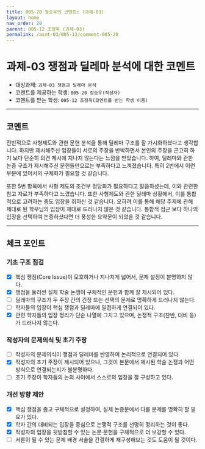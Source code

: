 ```yaml
---
title: 005-20 정승우의 코멘트c (과제-03) 
layout: home
nav_order: 20
parent: 005-12 조정욱 (과제-03)
permalink: /asmt-03/005-12/comment-005-20
---
```


# 과제-03 쟁점과 딜레마 분석에 대한 코멘트

- 대상과제: `과제-03 쟁점과 딜레마 분석`
- 코멘트를 제공하는 학생: `005-20 정승우(작성자)` 
- 코멘트를 받는 학생: `005-12 조정욱(코멘트를 받는 학생 이름)` 

---

## 코멘트

전반적으로 사형제도와 관한 문헌 분석을 통해 딜레마 구조를 잘 가시화하셨다고 생각합니다. 하지만 제시해주신 입장들이 서로의 주장을 반박하면서 본인의 주장을 곤고히 하기 보다 단순히 의견 제시에 지나지 않는다는 느낌을 받았습니다. 하여, 딜레마와 관한 논증 구조가 제시해주신 문헌들만으로는 부족하다고 느껴졌습니다. 특히 2번에서 이런 부분에 있어서의 구체화가 필요할 것 같습니다. 

또한 5번 항목에서 사형 제도의 조건부 정당화가 필요하다고 말씀하셨는데, 이와 관련한 참고 자료가 부족하다고 느꼈습니다. 또한 사형제도와 관한 딜레마 상황에서, 이를 통합적으로 고려하는 중도 입장을 취하신 것 같습니다. 오히려 이를 통해 해당 주제에 관해 제대로 된 학우님의 입장이 제대로 드러나지 않은 것 같습니다. 통합적 접근 보다 하나의 입장을 선택하여 논증하셨다면 더 풍성한 요약문이 되었을 것 같습니다. 

---

## 체크 포인트

### **기초 구조 점검**
- [x] 핵심 쟁점(Core Issue)이 모호하거나 지나치게 넓어서, 문제 설정이 분명하지 않다.
- [x] 쟁점을 둘러싼 실제 학술 논쟁이 구체적인 문헌과 함께 잘 제시되어 있다.
- [ ] 딜레마의 구조가 두 주장 간의 긴장 또는 선택의 문제로 명확하게 드러나지 않는다.
- [ ] 학자들의 입장이 핵심 쟁점과 딜레마에 밀접하게 연결되어 있다.
- [x] 관련 학자들의 입장 정리가 단순 나열에 그치고 있으며, 논쟁적 구조(찬반, 대비 등)가 드러나지 않는다.

### **작성자의 문제의식 및 초기 주장**
- [ ] 작성자의 문제의식이 쟁점과 딜레마를 반영하여 논리적으로 연결되어 있다.
- [x] 작성자의 초기 주장이 제시되어 있으나, 그것이 본문에서 제시된 학술 논쟁과 어떤 방식으로 연결되는지가 불분명하다.
- [ ] 초기 주장이 학자들의 논의 사이에서 스스로의 입장을 잘 구성하고 있다.

### **개선 방향 제안**
- [x] 핵심 쟁점을 좁고 구체적으로 설정하여, 실제 논증문에서 다룰 문제를 명확히 할 필요가 있다.
- [x] 학자 간의 대비되는 입장을 중심으로 논쟁적 구조를 선명히 정리하는 것이 좋다.
- [x] 작성자의 입장을 뒷받침할 수 있는 논문·문헌을 구체적으로 더 보강할 수 있다.
- [ ] 서론이 될 수 있는 문제 배경 서술을 간결하게 재구성해보는 것도 도움이 될 것이다.
